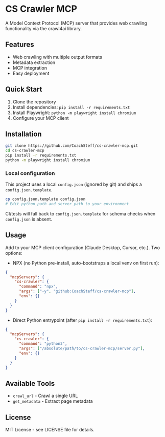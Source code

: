 # CS Crawler MCP

A Model Context Protocol (MCP) server that provides web crawling functionality via the crawl4ai library.

## Features

- Web crawling with multiple output formats
- Metadata extraction
- MCP integration
- Easy deployment

## Quick Start

1. Clone the repository
2. Install dependencies: `pip install -r requirements.txt`
3. Install Playwright: `python -m playwright install chromium`
4. Configure your MCP client

## Installation

```bash
git clone https://github.com/CoachSteff/cs-crawler-mcp.git
cd cs-crawler-mcp
pip install -r requirements.txt
python -m playwright install chromium
```

### Local configuration

This project uses a local `config.json` (ignored by git) and ships a `config.json.template`.

```bash
cp config.json.template config.json
# Edit python_path and server_path to your environment
```

CI/tests will fall back to `config.json.template` for schema checks when `config.json` is absent.

## Usage

Add to your MCP client configuration (Claude Desktop, Cursor, etc.). Two options:

- NPX (no Python pre-install, auto-bootstraps a local venv on first run):

```json
{
  "mcpServers": {
    "cs-crawler": {
      "command": "npx",
      "args": ["-y", "github:CoachSteff/cs-crawler-mcp"],
      "env": {}
    }
  }
}
```

- Direct Python entrypoint (after `pip install -r requirements.txt`):

```json
{
  "mcpServers": {
    "cs-crawler": {
      "command": "python3",
      "args": ["/absolute/path/to/cs-crawler-mcp/server.py"],
      "env": {}
    }
  }
}
```

## Available Tools

- `crawl_url` - Crawl a single URL
- `get_metadata` - Extract page metadata

## License

MIT License - see LICENSE file for details.